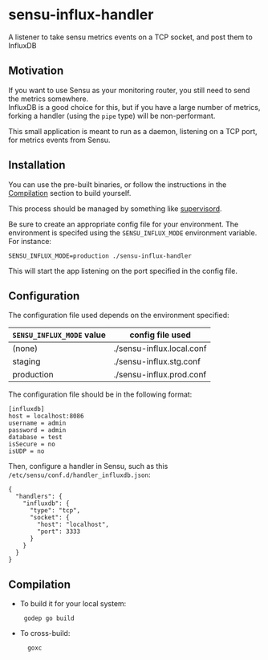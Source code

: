 # sensu-influx-handler

A listener to take sensu metrics events on a TCP socket, and post them to InfluxDB

## Motivation

If you want to use Sensu as your monitoring router, you still need to send the metrics somewhere.  
InfluxDB is a good choice for this, but if you have a large number of metrics, forking a handler 
(using the `pipe` type) will be non-performant.

This small application is meant to run as a daemon, listening on a TCP port, for metrics events
from Sensu.

## Installation

You can use the pre-built binaries, or follow the instructions in the [Compilation](#compilation) section to 
build yourself.

This process should be managed by something like [supervisord](http://supervisord.org).

Be sure to create an appropriate config file for your environment.  The environment is specifed using the `SENSU_INFLUX_MODE` environment variable.  For instance:

    SENSU_INFLUX_MODE=production ./sensu-influx-handler 

This will start the app listening on the port specified in the config file.

## Configuration

The configuration file used depends on the environment specified:

|`SENSU_INFLUX_MODE` value|config file used|
|---|---|
|(none)|./sensu-influx.local.conf|
|staging|./sensu-influx.stg.conf|
|production|./sensu-influx.prod.conf|

The configuration file should be in the following format:

    [influxdb]
    host = localhost:8086
    username = admin
    password = admin
    database = test
    isSecure = no
    isUDP = no

Then, configure a handler in Sensu, such as this `/etc/sensu/conf.d/handler_influxdb.json`:

    {
	  "handlers": {
	    "influxdb": {
    	  "type": "tcp",
	      "socket": {
    	    "host": "localhost",
        	"port": 3333
	      }
	    }
	  }
	}

## Compilation

*  To build it for your local system:

	   	godep go build

* To cross-build:

		goxc
